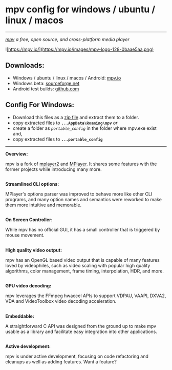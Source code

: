 # mpv config for windows / ubuntu / linux / macos
-----------------------------------
_[mpv](https://mpv.io/) a free, open source, and cross-platform media player_

![https://mpv.io/](https://mpv.io/images/mpv-logo-128-0baae5aa.png)

## Downloads:
- Windows / ubuntu / linux / macos / Android: [mpv.io](http://mpv.io/installation)
- Windows beta: [sourceforge.net](https://sourceforge.net/projects/mpv-player-windows/files)
- Android test builds: [github.com](https://github.com/mpv-android/mpv-android/releases)

## Config For Windows:
* Download this files as a [zip file](https://github.com/thisisshihan/mpv-player-config-snad/archive/mpv-config-snad-windows-ubuntu-linux-macos.zip) and extract them to a folder.
* copy extracted files to **`...AppData\Roaming\mpv`** _or_
* create a folder as _`portable_config`_ in the folder where mpv.exe exist and,
* copy extracted files to **`...portable_config`**
-------------------------------------

**Overview:**

mpv is a fork of [mplayer2](http://www.mplayerhq.hu/design7/info.html) and [MPlayer](http://www.mplayerhq.hu/design7/info.html). It shares some features with the former projects while introducing many more.

##
**Streamlined CLI options:**

MPlayer's options parser was improved to behave more like other CLI programs, and many option names and semantics were reworked to make them more intuitive and memorable.

##
**On Screen Controller:**

While mpv has no official GUI, it has a small controller that is triggered by mouse movement.

##
**High quality video output:**

mpv has an OpenGL based video output that is capable of many features loved by videophiles, such as video scaling with popular high quality algorithms, color management, frame timing, interpolation, HDR, and more.

##
**GPU video decoding:**

mpv leverages the FFmpeg hwaccel APIs to support VDPAU, VAAPI, DXVA2, VDA and VideoToolbox video decoding acceleration.

##
**Embeddable:**

A straightforward C API was designed from the ground up to make mpv usable as a library and facilitate easy integration into other applications.

##
**Active development:**

mpv is under active development, focusing on code refactoring and cleanups as well as adding features. Want a feature?
